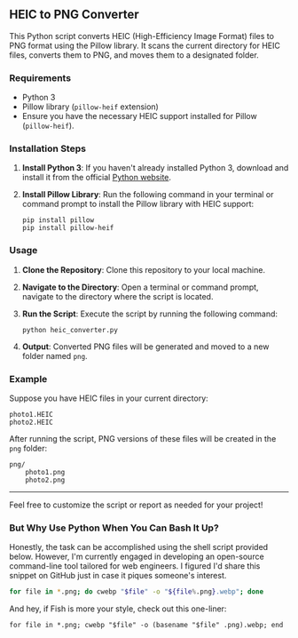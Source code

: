 ## HEIC to PNG Converter

This Python script converts HEIC (High-Efficiency Image Format) files to PNG format using the Pillow library. It scans the current directory for HEIC files, converts them to PNG, and moves them to a designated folder.

### Requirements
- Python 3
- Pillow library (`pillow-heif` extension)
- Ensure you have the necessary HEIC support installed for Pillow (`pillow-heif`).

### Installation Steps

1. **Install Python 3**: If you haven't already installed Python 3, download and install it from the official [Python website](https://www.python.org/).

2. **Install Pillow Library**: Run the following command in your terminal or command prompt to install the Pillow library with HEIC support:

    ```
    pip install pillow
    pip install pillow-heif
    ```

### Usage

1. **Clone the Repository**: Clone this repository to your local machine.

2. **Navigate to the Directory**: Open a terminal or command prompt, navigate to the directory where the script is located.

3. **Run the Script**: Execute the script by running the following command:

    ```
    python heic_converter.py
    ```

4. **Output**: Converted PNG files will be generated and moved to a new folder named `png`.

### Example

Suppose you have HEIC files in your current directory:

```
photo1.HEIC
photo2.HEIC
```

After running the script, PNG versions of these files will be created in the `png` folder:

```
png/
    photo1.png
    photo2.png
```

---

Feel free to customize the script or report as needed for your project!



### But Why Use Python When You Can Bash It Up?

Honestly, the task can be accomplished using the shell script provided below. However, I'm currently engaged in developing an open-source command-line tool tailored for web engineers. I figured I'd share this snippet on GitHub just in case it piques someone's interest.

```bash
for file in *.png; do cwebp "$file" -o "${file%.png}.webp"; done
```

And hey, if Fish is more your style, check out this one-liner:

```fish
for file in *.png; cwebp "$file" -o (basename "$file" .png).webp; end
```

